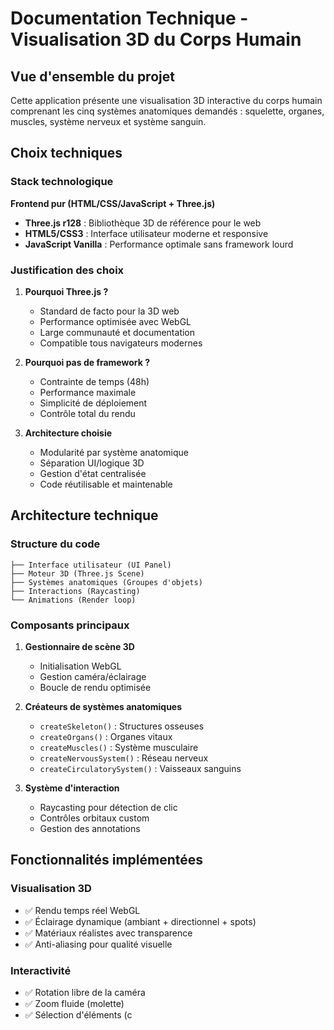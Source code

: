 # Documentation Technique - Visualisation 3D du Corps Humain

## Vue d'ensemble du projet

Cette application présente une visualisation 3D interactive du corps humain comprenant les cinq systèmes anatomiques demandés : squelette, organes, muscles, système nerveux et système sanguin.

## Choix techniques

### Stack technologique

**Frontend pur (HTML/CSS/JavaScript + Three.js)**
- **Three.js r128** : Bibliothèque 3D de référence pour le web
- **HTML5/CSS3** : Interface utilisateur moderne et responsive
- **JavaScript Vanilla** : Performance optimale sans framework lourd

### Justification des choix

1. **Pourquoi Three.js ?**
   - Standard de facto pour la 3D web
   - Performance optimisée avec WebGL
   - Large communauté et documentation
   - Compatible tous navigateurs modernes

2. **Pourquoi pas de framework ?**
   - Contrainte de temps (48h)
   - Performance maximale
   - Simplicité de déploiement
   - Contrôle total du rendu

3. **Architecture choisie**
   - Modularité par système anatomique
   - Séparation UI/logique 3D
   - Gestion d'état centralisée
   - Code réutilisable et maintenable

## Architecture technique

### Structure du code

```
├── Interface utilisateur (UI Panel)
├── Moteur 3D (Three.js Scene)
├── Systèmes anatomiques (Groupes d'objets)
├── Interactions (Raycasting)
└── Animations (Render loop)
```

### Composants principaux

1. **Gestionnaire de scène 3D**
   - Initialisation WebGL
   - Gestion caméra/éclairage
   - Boucle de rendu optimisée

2. **Créateurs de systèmes anatomiques**
   - `createSkeleton()` : Structures osseuses
   - `createOrgans()` : Organes vitaux
   - `createMuscles()` : Système musculaire
   - `createNervousSystem()` : Réseau nerveux
   - `createCirculatorySystem()` : Vaisseaux sanguins

3. **Système d'interaction**
   - Raycasting pour détection de clic
   - Contrôles orbitaux custom
   - Gestion des annotations

## Fonctionnalités implémentées

### Visualisation 3D
- ✅ Rendu temps réel WebGL
- ✅ Éclairage dynamique (ambiant + directionnel + spots)
- ✅ Matériaux réalistes avec transparence
- ✅ Anti-aliasing pour qualité visuelle

### Interactivité
- ✅ Rotation libre de la caméra
- ✅ Zoom fluide (molette)
- ✅ Sélection d'éléments (c

